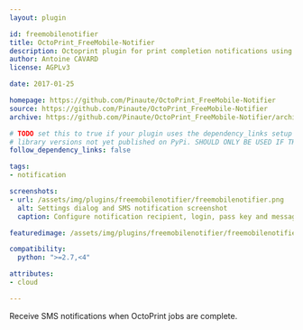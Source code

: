 ```yaml
---
layout: plugin

id: freemobilenotifier
title: OctoPrint_FreeMobile-Notifier
description: Octoprint plugin for print completion notifications using Free (Free is a French telecommunications company)
author: Antoine CAVARD
license: AGPLv3

date: 2017-01-25

homepage: https://github.com/Pinaute/OctoPrint_FreeMobile-Notifier
source: https://github.com/Pinaute/OctoPrint_FreeMobile-Notifier
archive: https://github.com/Pinaute/OctoPrint_FreeMobile-Notifier/archive/master.zip

# TODO set this to true if your plugin uses the dependency_links setup parameter to include
# library versions not yet published on PyPi. SHOULD ONLY BE USED IF THERE IS NO OTHER OPTION!
follow_dependency_links: false

tags:
- notification

screenshots:
- url: /assets/img/plugins/freemobilenotifier/freemobilenotifier.png
  alt: Settings dialog and SMS notification screenshot
  caption: Configure notification recipient, login, pass key and message.

featuredimage: /assets/img/plugins/freemobilenotifier/freemobilenotifier.png

compatibility:
  python: ">=2.7,<4"

attributes:
- cloud

---
```


Receive SMS notifications when OctoPrint jobs are complete.
